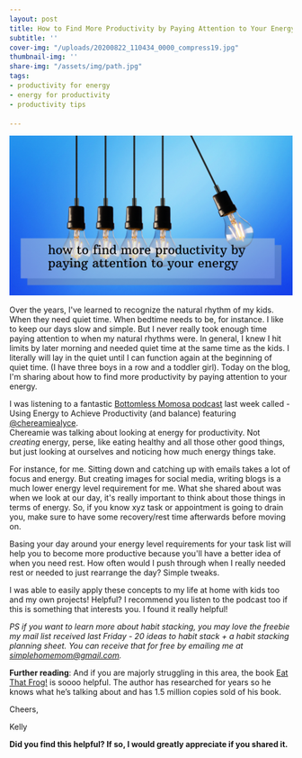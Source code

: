 ```yaml
---
layout: post
title: How to Find More Productivity by Paying Attention to Your Energy
subtitle: ''
cover-img: "/uploads/20200822_110434_0000_compress19.jpg"
thumbnail-img: ''
share-img: "/assets/img/path.jpg"
tags:
- productivity for energy
- energy for productivity
- productivity tips

---
```

![Lightbulbs swaying from the ceiling.](/uploads/20200713_152519_0000-1.png "lightbulbs")

Over the years, I've learned to recognize the natural rhythm of my kids. When they need quiet time. When bedtime needs to be, for instance. I like to keep our days slow and simple. But I never really took enough time paying attention to when my natural rhythms were. In general, I knew I hit limits by later morning and needed quiet time at the same time as the kids. I literally will lay in the quiet until I can function again at the beginning of quiet time. (I have three boys in a row and a toddler girl). Today on the blog, I'm sharing about how to find more productivity by paying attention to your energy.

I was listening to a fantastic [Bottomless Momosa podcast](https://podcasts.apple.com/us/podcast/bottomless-momosa/id1506416980) last week called - Using Energy to Achieve Productivity (and balance) featuring [@chereamiealyce](https://www.instagram.com/chereamiealyce/).  
Chereamie was talking about looking at energy for productivity. Not _creating_ energy, perse, like eating healthy and all those other good things, but just looking at ourselves and noticing how much energy things take.

For instance, for me. Sitting down and catching up with emails takes a lot of focus and energy. But creating images for social media, writing blogs is a much lower energy level requirement for me. What she shared about was when we look at our day, it's really important to think about those things in terms of energy. So, if you know xyz task or appointment is going to drain you, make sure to have some recovery/rest time afterwards before moving on. ⁣

Basing your day around your energy level requirements for your task list will help you to become more productive because you'll have a better idea of when you need rest. How often would I push through when I really needed rest or needed to just rearrange the day? Simple tweaks.

I was able to easily apply these concepts to my life at home with kids too and my own projects! Helpful? I recommend you listen to the podcast too if this is something that interests you. I found it really helpful!

_PS if you want to learn more about habit stacking, you may love the freebie my mail list received last Friday - 20 ideas to habit stack + a habit stacking planning sheet. You can receive that for free by emailing me at_ [_simplehomemom@gmail.com_](mailto:eastcoastkellyb@gmail.com)_._

**Further reading**: And if you are majorly struggling in this area, the book [Eat That Frog!](https://amzn.to/3gVpdaF) is soooo helpful. The author has researched for years so he knows what he’s talking about and has 1.5 million copies sold of his book.

Cheers,

Kelly

**Did you find this helpful? If so, I would greatly appreciate if you shared it.**